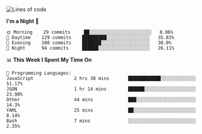 <!--START_SECTION:waka-->
![Lines of code](https://img.shields.io/badge/From%20Hello%20World%20I%27ve%20Written-146043%20lines%20of%20code-blue)

**I'm a Night 🦉** 

```text
🌞 Morning    29 commits     ██░░░░░░░░░░░░░░░░░░░░░░░   8.06% 
🌆 Daytime    129 commits    █████████░░░░░░░░░░░░░░░░   35.83% 
🌃 Evening    108 commits    ███████░░░░░░░░░░░░░░░░░░   30.0% 
🌙 Night      94 commits     ██████░░░░░░░░░░░░░░░░░░░   26.11%

```


📊 **This Week I Spent My Time On** 

```text
💬 Programming Languages: 
JavaScript               2 hrs 38 mins       ████████████░░░░░░░░░░░░░   51.17% 
JSON                     1 hr 14 mins        ██████░░░░░░░░░░░░░░░░░░░   23.98% 
Other                    44 mins             ███░░░░░░░░░░░░░░░░░░░░░░   14.3% 
YAML                     25 mins             ██░░░░░░░░░░░░░░░░░░░░░░░   8.14% 
Bash                     7 mins              ░░░░░░░░░░░░░░░░░░░░░░░░░   2.35%

```


<!--END_SECTION:waka-->
